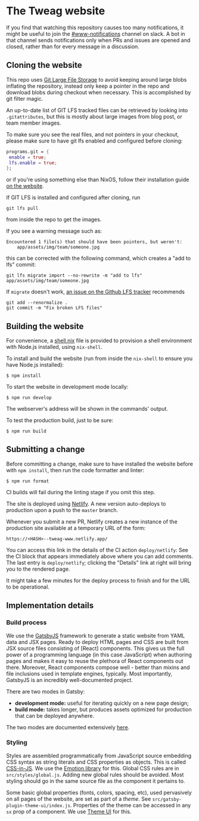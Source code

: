 # The Tweag website

If you find that watching this repository causes too many notifications,
it might be useful to join the [#www-notifications](https://tweag.slack.com/archives/C03N56TKD7Z) channel on slack.
A bot in that channel sends notifications only when PRs and issues are opened and closed,
rather than for every message in a discussion.

## Cloning the website

This repo uses [Git Large File Storage](https://git-lfs.github.com/)
to avoid keeping around large blobs inflating the repository, instead
only keep a pointer in the repo and download blobs during checkout
when necessary. This is accomplished by git filter magic.

An up-to-date list of GIT LFS tracked files can be retrieved by
looking into `.gitattributes`, but this is mostly about large images
from blog post, or team member images.

To make sure you see the real files, and not pointers in your
checkout, please make sure to have git lfs enabled and configured before cloning:

```nix
programs.git = {
 enable = true;
 lfs.enable = true;
};
```

or if you're using something else than NixOS, follow their installation
guide [on the website](https://git-lfs.github.com/).

If GIT LFS is installed and configured after cloning, run

```
git lfs pull
```

from inside the repo to get the images.

If you see a warning message such as:

```
Encountered 1 file(s) that should have been pointers, but weren't:
	app/assets/img/team/someone.jpg
```

this can be corrected with the following command, which creates a "add to lfs"
commit:

```
git lfs migrate import --no-rewrite -m "add to lfs" app/assets/img/team/someone.jpg
```

If `migrate` doesn't work, [an issue on the Github LFS
tracker](https://github.com/git-lfs/git-lfs/issues/1939#issuecomment-692292514)
recommends

```
git add --renormalize .
git commit -m "Fix broken LFS files"
```

## Building the website

For convenience, a [shell.nix](./shell.nix) file is provided to
provision a shell environment with Node.js installed, using
`nix-shell`.

To install and build the website (run from inside the `nix-shell` to
ensure you have Node.js installed):

```
$ npm install
```

To start the website in development mode locally:

```
$ npm run develop
```

The webserver's address will be shown in the commands' output.

To test the production build, just to be sure:

```
$ npm run build
```

## Submitting a change

Before committing a change, make sure to have installed
the website before with `npm install`, then run the code formatter and linter:

```
$ npm run format
```

CI builds will fail during the linting stage if you omit this step.

The site is deployed using [Netlify](https://www.netlify.com/). A new version
auto-deploys to production upon a push to the `master` branch.

Whenever you submit a new PR, Netlify creates a new instance of the production
site available at a temporary URL of the form:

```
https://<HASH>--tweag-www.netlify.app/
```

You can access this link in the details of the CI action `deploy/netlify`:
See the CI block that appears immediately above where you can add comments.
The last entry is `deploy/netlify`; clicking the "Details" link at right will
bring you to the rendered page.

It might take a few minutes for the deploy process to finish and for
the URL to be operational.

## Implementation details

### Build process

We use the [GatsbyJS] framework to generate a static website from YAML
data and JSX pages. Ready to deploy HTML pages and CSS are built from
JSX source files consisting of [React] components. This gives us the
full power of a programming language (in this case JavaScript) when
authoring pages and makes it easy to reuse the plethora of React
components out there. Moreover, React components compose well - better
than mixins and file inclusions used in template engines, typically.
Most importantly, GatsbyJS is an incredibly well-documented project.

There are two modes in Gatsby:

- **development mode:** useful for iterating quickly on a new page
  design;
- **build mode:** takes longer, but produces assets optimized for
  production that can be deployed anywhere.

The two modes are documented extensively [here][gatsby-build-process].

[gatsbyjs]: https://gatsbyjs.org
[gatsby-build-process]: https://www.gatsbyjs.org/docs/overview-of-the-gatsby-build-process/

### Styling

Styles are assembled programmatically from JavaScript source embedding
CSS syntax as string literals and CSS properties as objects. This is
called [CSS-in-JS][gatsby-css-in-js]. We use the [Emotion
library][gatsby-emotion] for this. Global CSS rules are in
`src/styles/global.js`. Adding new global rules should be avoided.
Most styling should go in the same source file as the component it
pertains to.

Some basic global properties (fonts, colors, spacing, etc), used
pervasively on all pages of the website, are set as part of a _theme_.
See `src/gatsby-plugin-theme-ui/index.js`. Properties of the theme can
be accessed in any `sx` prop of a component. We use [Theme
UI][gatsby-theme-ui] for this.

[theme-ui]: https://theme-ui.com
[gatsby-css-in-js]: https://www.gatsbyjs.org/docs/css-in-js/
[gatsby-emotion]: https://www.gatsbyjs.org/docs/emotion/
[gatsby-theme-ui]: https://www.gatsbyjs.org/docs/theme-ui/
